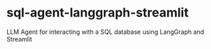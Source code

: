 # sql-agent-langgraph-streamlit
LLM Agent for interacting with a SQL database using LangGraph and Streamlit
